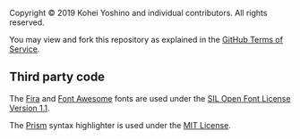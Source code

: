 Copyright © 2019 Kohei Yoshino and individual contributors. All rights reserved.

You may view and fork this repository as explained in the [GitHub Terms of Service](https://help.github.com/articles/github-terms-of-service).

## Third party code

The [Fira](https://github.com/mozilla/Fira) and [Font Awesome](https://github.com/FortAwesome/Font-Awesome) fonts are used under the [SIL Open Font License Version 1.1](http://scripts.sil.org/OFL_web).

The [Prism](https://github.com/PrismJS/prism) syntax highlighter is used under the [MIT License](https://github.com/PrismJS/prism/blob/master/LICENSE).
